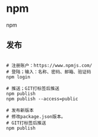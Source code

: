 # npm

npm

## 发布

```shell

# 注册账户：https://www.npmjs.com/
# 登陆；输入：名称、密码、邮箱、验证码
npm login

# 推送；GIT打标签后推送
npm publish
npm publish --access=public

# 发布新版本
# 修改package.json版本。
# GIT打标签后推送
npm publish

```
